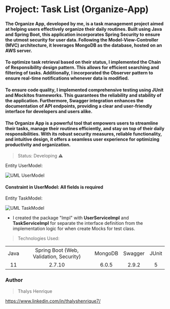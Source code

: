 # Project: Task List (Organize-App)

#### The Organize App, developed by me, is a task management project aimed at helping users effectively organize their daily routines. Built using Java and Spring Boot, this application incorporates Spring Security to ensure the utmost security for user data. Following the Model-View-Controller (MVC) architecture, it leverages MongoDB as the database, hosted on an AWS server.

#### To optimize task retrieval based on their status, I implemented the Chain of Responsibility design pattern. This allows for efficient searching and filtering of tasks. Additionally, I incorporated the Observer pattern to ensure real-time notifications whenever data is modified.

#### To ensure code quality, I implemented comprehensive testing using JUnit and Mockitos frameworks. This guarantees the reliability and stability of the application. Furthermore, Swagger integration enhances the documentation of API endpoints, providing a clear and user-friendly interface for developers and users alike.

#### The Organize App is a powerful tool that empowers users to streamline their tasks, manage their routines efficiently, and stay on top of their daily responsibilities. With its robust security measures, reliable functionality, and intuitive design, it offers a seamless user experience for optimizing productivity and organization.

> Status: Developing ⚠️

Entity UserModel:

![UML UserModel](https://github.com/thalyshenrique7/organize-app/assets/100730757/e07f7d07-7108-4402-8e65-dc424b5eb29c)

#### Constraint in UserModel: All fields is required

Entity TaskModel:

![UML TaskModel ](https://github.com/thalyshenrique7/organize-app/assets/100730757/4175cf09-0045-4db1-8dee-59054b333ebc)

+ I created the package "Impl" with <b>UserServiceImpl</b> and <b>TaskServiceImpl</b> for separate the interface definition from the implementation logic for when create Mocks for test class.

> Technologies Used:

<table>
<tr align="center">
<td>Java</td>
<td>Spring Boot (Web, Validation, Security)</td>
<td>MongoDB</td>
<td>Swagger</td>
<td>JUnit</td>
</tr>

<tr align="center">
<td>11</td>
<td>2.7.10</td>
<td>6.0.5</td>
<td>2.9.2</td>
<td>5</td>
</tr>
</table>

### Author
> Thalys Henrique

https://www.linkedin.com/in/thalyshenrique7/
